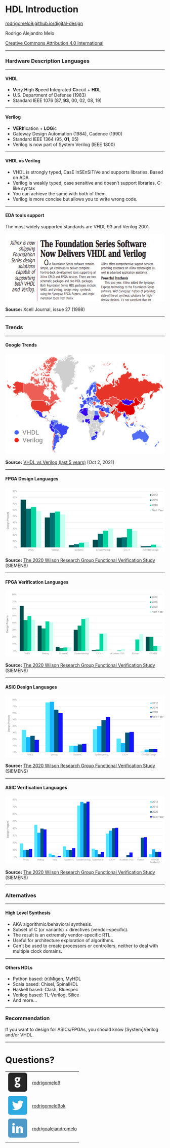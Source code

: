 <!-- .slide: data-background="#145A32" -->

# HDL Introduction

[rodrigomelo9.github.io/digital-design](https://rodrigomelo9.github.io/digital-design/)

Rodrigo Alejandro Melo

[Creative Commons Attribution 4.0 International](https://creativecommons.org/licenses/by/4.0/)

---

### Hardware Description Languages

----

#### VHDL

* **V**ery **H**igh **S**peed **I**ntegrated **C**ircuit + **HDL**
* U.S. Department of Defense (1983)
* Standard IEEE 1076 (87, **93**, 00, 02, 08, 19)

----

#### Verilog

* **VERI**fication + **LOG**ic
* Gateway Design Automation (1984), Cadence (1990)
* Standard IEEE 1364 (95, **01**, 05)
* Verilog is now part of System Verilog (IEEE 1800)

----

#### VHDL vs Verilog

* VHDL is strongly typed, CasE InSEnSiTiVe and supports libraries. Based on ADA.
* Verilog is weakly typed, case sensitive and doesn’t support libraries. C-like syntax
* You can achieve the same with both of them.
* Verilog is more concise but allows you to write wrong code.

----

#### EDA tools support

The most widely supported standards are VHDL 93 and Verilog 2001.

![Xcell27](images/hdl/xcell27.png)

**Source:** Xcell Journal, issue 27 (1998)

---

### Trends

----

#### Google Trends

![Google Trends](images/hdl/trends.png)

**Source:** [VHDL vs Verilog (last 5 years)](https://trends.google.com/trends/explore?date=today%205-y&q=VHDL,Verilog) [Oct 2, 2021]

----

#### FPGA Design Languages

![FPGA design languages](images/hdl/wrg-fpga-design-languages.png)

**Source:** [The 2020 Wilson Research Group Functional Verification Study](https://blogs.sw.siemens.com/verificationhorizons/2020/12/16/part-6-the-2020-wilson-research-group-functional-verification-study/) (SIEMENS)

----

#### FPGA Verification Languages

![FPGA verification languages](images/hdl/wrg-fpga-verif-languages.png)

**Source:** [The 2020 Wilson Research Group Functional Verification Study](https://blogs.sw.siemens.com/verificationhorizons/2020/12/16/part-6-the-2020-wilson-research-group-functional-verification-study/) (SIEMENS)

----

#### ASIC Design Languages

![ASIC design languages](images/hdl/wrg-asic-design-languages.png)

**Source:** [The 2020 Wilson Research Group Functional Verification Study](https://blogs.sw.siemens.com/verificationhorizons/2021/01/20/part-10-the-2020-wilson-research-group-functional-verification-study/) (SIEMENS)

----

#### ASIC Verification Languages

![ASIC verification languages](images/hdl/wrg-asic-verif-languages.png)

**Source:** [The 2020 Wilson Research Group Functional Verification Study](https://blogs.sw.siemens.com/verificationhorizons/2021/01/20/part-10-the-2020-wilson-research-group-functional-verification-study/) (SIEMENS)

---

### Alternatives

----

#### High Level Synthesis

* AKA algorithmic/behavioral synthesis.
* Subset of C (or variants) + directives (vendor-specific).
* The result is an extremely vendor-specific RTL.
* Useful for architecture exploration of algorithms.
* Can't be used to create processors or controllers, neither to deal with multiple clock domains.

----

#### Others HDLs

* Python based: (n)Migen, MyHDL
* Scala based: Chisel, SpinalHDL
* Haskell based: Clash, Bluespec
* Verilog based: TL-Verilog, Silice
* And more...

---

### Recommendation

If you want to design for ASICs/FPGAs, you should know [System]Verilog and/or VHDL.

---
<!-- ###################################################################### -->
# Questions?
<!-- .slide: data-background="#1F618D" -->
<!-- ###################################################################### -->

|   |   |
|---|---|
| ![GitHub icon](images/icons/github.png) | [rodrigomelo9](https://github.com/rodrigomelo9) |
| ![Twitter icon](images/icons/twitter.png) | [rodrigomelo9ok](https://twitter.com/rodrigomelo9ok) |
| ![LinkedIn icon](images/icons/linkedin.png) | [rodrigoalejandromelo](https://www.linkedin.com/in/rodrigoalejandromelo/) |
|   |   |
